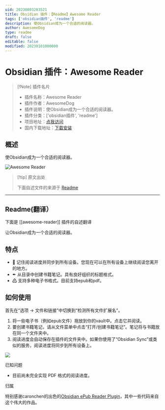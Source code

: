 ```yaml
---
uid: 20230803203521
title: Obsidian 插件：【Readme】Awesome Reader
tags: ['obsidian插件', 'readme']
description: 使Obsidian成为一个合适的阅读器。
author: AwesomeDog
type: readme
draft: false
editable: false
modified: 20230101000000
---
```


# Obsidian 插件：Awesome Reader

> [!Note] 插件名片
> - 插件名称：Awesome Reader
> - 插件作者：AwesomeDog
> - 插件说明：使Obsidian成为一个合适的阅读器。
> - 插件分类：['obsidian插件', 'readme']
> - 项目地址：[点我访问](https://github.com/AwesomeDog/obsidian-awesome-reader)
> - 国内下载地址：[下载安装](https://pkmer.cn/products/plugin/pluginMarket/?awesome-reader)

## 概述

使Obsidian成为一个合适的阅读器。

![Awesome Reader](https://cdn.pkmer.cn/covers/awesome-reader.png!pkmer)

> [!tip] 原文出处
> 
>下面自述文件的来源于 [Readme](https://ghproxy.net/https://raw.githubusercontent.com/AwesomeDog/obsidian-awesome-reader/master/README.md)
> 

---

## Readme(翻译）

下面是 [[awesome-reader]] 插件的自述翻译


让Obsidian成为一个合适的阅读器。

## 特点

- 💾 记住阅读进度并同步到所有设备。您现在可以在所有设备上继续阅读您离开的地方。
- ✒ 从目录中创建书籍笔记。具有良好组织的标题格式。
- ♳ 支持多种电子书格式。目前支持epub和pdf。

## 如何使用

首先在“选项 -> 文件和链接”中切换到“检测所有文件扩展名”。

1. 将一些电子书（例如epub文件）拖放到你的vault中。点击它并阅读。
2. 要创建书籍笔记，请从文件菜单中点击“打开/创建书籍笔记”。笔记将与书籍放在同一个文件夹中。
3. 阅读进度会自动保存在插件的文件夹中。如果你使用了“Obsidian Sync”或类似的服务，阅读进度将同步到所有设备上。

![](resources/img1.png)

已知问题

- 目前尚未完全实现 PDF 格式的阅读进度。

归属

特别感谢caronchen的出色的[Obsidian ePub Reader Plugin](https://github.com/caronchen/obsidian-epub-plugin)，其中一些代码来自这个伟大的作品。



